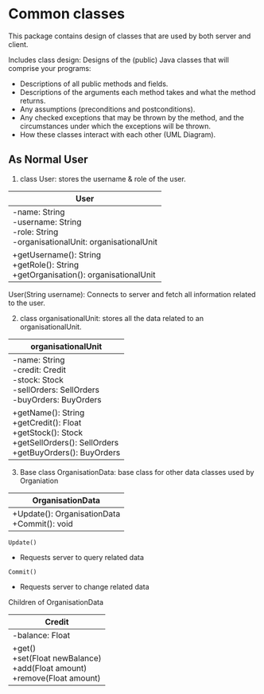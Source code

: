 # Common classes
This package contains design of classes that are used by both server and client.

Includes class design: Designs of the (public) Java classes that will comprise your programs:
- Descriptions of all public methods and fields.
- Descriptions of the arguments each method takes and what the method returns.
- Any assumptions (preconditions and postconditions).
- Any checked exceptions that may be thrown by the method, and the circumstances under which the exceptions will be thrown.
- How these classes interact with each other (UML Diagram).

## As Normal User
1. class User: stores the username & role of the user.

| User        |
| ------------- |
| -name: String <br> -username: String <br> -role: String <br> -organisationalUnit: organisationalUnit|
| +getUsername(): String <br> +getRole(): String <br> +getOrganisation(): organisationalUnit|

User(String username): Connects to server and fetch all information related to the user.

2. class organisationalUnit: stores all the data related to an organisationalUnit.

| organisationalUnit |
| ------------ |
| -name: String <br> -credit: Credit <br> -stock: Stock <br> -sellOrders: SellOrders <br> -buyOrders: BuyOrders|
| +getName(): String <br> +getCredit(): Float <br> +getStock(): Stock <br> +getSellOrders(): SellOrders <br> +getBuyOrders(): BuyOrders|

3. Base class OrganisationData: base class for other data classes used by Organiation

| OrganisationData |
|---|
| +Update(): OrganisationData <br> +Commit(): void|

`Update() `
- Requests server to query related data

`Commit()`
- Requests server to change related data

Children of OrganisationData

| Credit |
| --- |
| -balance: Float |
| +get() <br> +set(Float newBalance) <br> +add(Float amount) <br> +remove(Float amount) |

